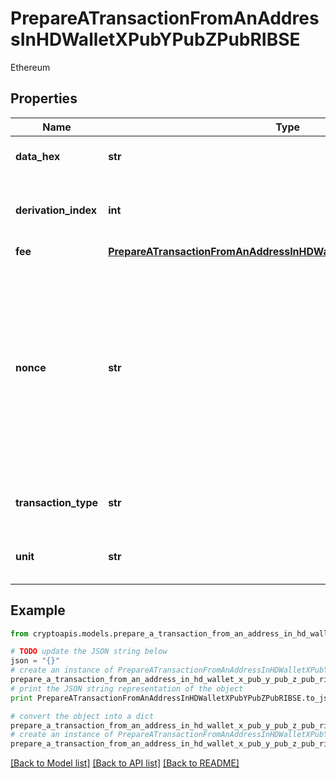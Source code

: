 # PrepareATransactionFromAnAddressInHDWalletXPubYPubZPubRIBSE

Ethereum

## Properties
Name | Type | Description | Notes
------------ | ------------- | ------------- | -------------
**data_hex** | **str** | Representation of the data in hex value | 
**derivation_index** | **int** | Representation of the derivation index of the xpub address | 
**fee** | [**PrepareATransactionFromAnAddressInHDWalletXPubYPubZPubRIBSEFee**](PrepareATransactionFromAnAddressInHDWalletXPubYPubZPubRIBSEFee.md) |  | 
**nonce** | **str** | Represents the sequential running number for an address, starting from 0 for the first transaction. E.g., if the nonce of a transaction is 10, it would be the 11th transaction sent from the sender&#39;s address. | 
**transaction_type** | **str** | Representation of the transaction type | 
**unit** | **str** | Represents the unit of the amount to be sent. | 

## Example

```python
from cryptoapis.models.prepare_a_transaction_from_an_address_in_hd_wallet_x_pub_y_pub_z_pub_ribse import PrepareATransactionFromAnAddressInHDWalletXPubYPubZPubRIBSE

# TODO update the JSON string below
json = "{}"
# create an instance of PrepareATransactionFromAnAddressInHDWalletXPubYPubZPubRIBSE from a JSON string
prepare_a_transaction_from_an_address_in_hd_wallet_x_pub_y_pub_z_pub_ribse_instance = PrepareATransactionFromAnAddressInHDWalletXPubYPubZPubRIBSE.from_json(json)
# print the JSON string representation of the object
print PrepareATransactionFromAnAddressInHDWalletXPubYPubZPubRIBSE.to_json()

# convert the object into a dict
prepare_a_transaction_from_an_address_in_hd_wallet_x_pub_y_pub_z_pub_ribse_dict = prepare_a_transaction_from_an_address_in_hd_wallet_x_pub_y_pub_z_pub_ribse_instance.to_dict()
# create an instance of PrepareATransactionFromAnAddressInHDWalletXPubYPubZPubRIBSE from a dict
prepare_a_transaction_from_an_address_in_hd_wallet_x_pub_y_pub_z_pub_ribse_form_dict = prepare_a_transaction_from_an_address_in_hd_wallet_x_pub_y_pub_z_pub_ribse.from_dict(prepare_a_transaction_from_an_address_in_hd_wallet_x_pub_y_pub_z_pub_ribse_dict)
```
[[Back to Model list]](../README.md#documentation-for-models) [[Back to API list]](../README.md#documentation-for-api-endpoints) [[Back to README]](../README.md)


